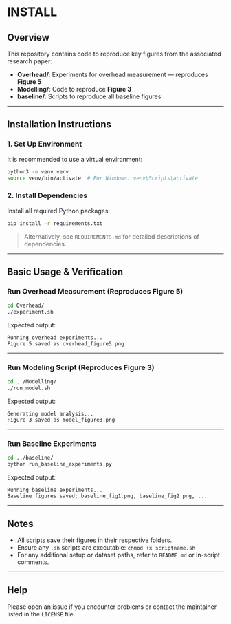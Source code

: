 # INSTALL

## Overview

This repository contains code to reproduce key figures from the associated research paper:

- **Overhead/**: Experiments for overhead measurement — reproduces **Figure 5**
- **Modelling/**: Code to reproduce **Figure 3**
- **baseline/**: Scripts to reproduce all baseline figures

---

## Installation Instructions

### 1. Set Up Environment

It is recommended to use a virtual environment:

```bash
python3 -m venv venv
source venv/bin/activate  # For Windows: venv\Scripts\activate
```

### 2. Install Dependencies

Install all required Python packages:

```bash
pip install -r requirements.txt
```

> Alternatively, see `REQUIREMENTS.md` for detailed descriptions of dependencies.

---

## Basic Usage & Verification

### Run Overhead Measurement (Reproduces Figure 5)

```bash
cd Overhead/
./experiment.sh
```

Expected output:
```
Running overhead experiments...
Figure 5 saved as overhead_figure5.png
```

---

### Run Modeling Script (Reproduces Figure 3)

```bash
cd ../Modelling/
./run_model.sh
```

Expected output:
```
Generating model analysis...
Figure 3 saved as model_figure3.png
```

---

### Run Baseline Experiments

```bash
cd ../baseline/
python run_baseline_experiments.py
```

Expected output:
```
Running baseline experiments...
Baseline figures saved: baseline_fig1.png, baseline_fig2.png, ...
```

---

## Notes

- All scripts save their figures in their respective folders.
- Ensure any `.sh` scripts are executable: `chmod +x scriptname.sh`
- For any additional setup or dataset paths, refer to `README.md` or in-script comments.

---

## Help

Please open an issue if you encounter problems or contact the maintainer listed in the `LICENSE` file.
